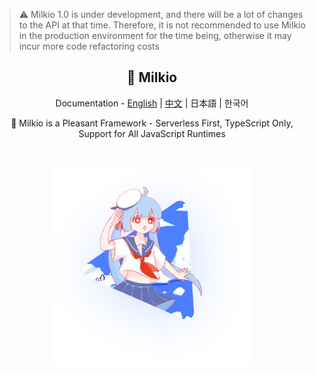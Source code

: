> ⚠️ Milkio 1.0 is under development, and there will be a lot of changes to the API at that time. Therefore, it is not recommended to use Milkio in the production environment for the time being, otherwise it may incur more code refactoring costs

<h2 align="center">🥛 Milkio</h2>

<p align="center">
    Documentation - <a href="https://milkio.fun">English</a> | <a href="https://zh-milkio.nito.ink">中文</a> | 日本語 | 한국어
</p>

<p align="center">🌟 Milkio is a Pleasant Framework - Serverless First, TypeScript Only, Support for All JavaScript Runtimes</p>

<br />

<p align="center">
    <a href="https://github.com/akirarika">
        <img src="https://raw.githubusercontent.com/southern-aurora/.github/main/profile/image.png" width="320px" />
    </a>
</p>

